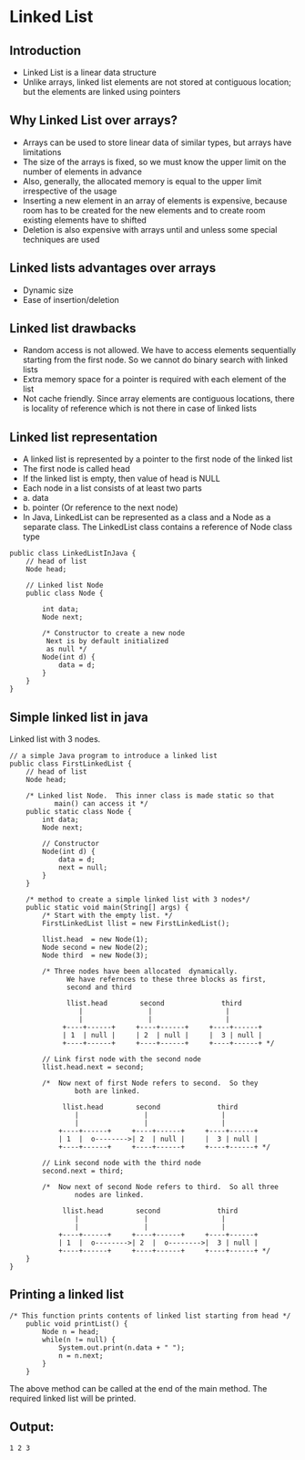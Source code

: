 Linked List
===

Introduction
---

- Linked List is a linear data structure
- Unlike arrays, linked list elements are not stored at contiguous location; but the elements are linked using pointers

Why Linked List over arrays?
---

- Arrays can be used to store linear data of similar types, but arrays have limitations
- The size of the arrays is fixed, so we must know the upper limit on the number of elements in advance
- Also, generally, the allocated memory is equal to the upper limit irrespective of the usage
- Inserting a new element in an array of elements is expensive, because room has to be created for the new elements and to create room existing elements have to shifted
- Deletion is also expensive with arrays until and unless some special techniques are used

Linked lists advantages over arrays
---

- Dynamic size
- Ease of insertion/deletion

Linked list drawbacks
---

- Random access is not allowed. We have to access elements sequentially starting from the first node. So we cannot do binary search with linked lists
- Extra memory space for a pointer is required with each element of the list
- Not cache friendly. Since array elements are contiguous locations, there is locality of reference which is not there in case of linked lists

Linked list representation
---

- A linked list is represented by a pointer to the first node of the linked list
- The first node is called head
- If the linked list is empty, then value of head is NULL
- Each node in a list consists of at least two parts
- a. data
- b. pointer (Or reference to the next node)
- In Java, LinkedList can be represented as a class and a Node as a separate class. The LinkedList class contains a reference of Node class type

```
public class LinkedListInJava {
    // head of list
    Node head;

    // Linked list Node
    public class Node {

        int data;
        Node next;

        /* Constructor to create a new node
         Next is by default initialized
         as null */
        Node(int d) {
            data = d;
        }
    }
}
```

Simple linked list in java
---

Linked list with 3 nodes.

```
// a simple Java program to introduce a linked list
public class FirstLinkedList {
    // head of list
    Node head;

    /* Linked list Node.  This inner class is made static so that
           main() can access it */
    public static class Node {
        int data;
        Node next;

        // Constructor
        Node(int d) {
            data = d;
            next = null;
        }
    }

    /* method to create a simple linked list with 3 nodes*/
    public static void main(String[] args) {
        /* Start with the empty list. */
        FirstLinkedList llist = new FirstLinkedList();

        llist.head  = new Node(1);
        Node second = new Node(2);
        Node third  = new Node(3);

        /* Three nodes have been allocated  dynamically.
              We have refernces to these three blocks as first,
              second and third

              llist.head        second              third
                 |                |                  |
                 |                |                  |
             +----+------+     +----+------+     +----+------+
             | 1  | null |     | 2  | null |     |  3 | null |
             +----+------+     +----+------+     +----+------+ */

        // Link first node with the second node
        llist.head.next = second;

        /*  Now next of first Node refers to second.  So they
                both are linked.

             llist.head        second              third
                |                |                  |
                |                |                  |
            +----+------+     +----+------+     +----+------+
            | 1  |  o-------->| 2  | null |     |  3 | null |
            +----+------+     +----+------+     +----+------+ */

        // Link second node with the third node
        second.next = third;

        /*  Now next of second Node refers to third.  So all three
                nodes are linked.

             llist.head        second              third
                |                |                  |
                |                |                  |
            +----+------+     +----+------+     +----+------+
            | 1  |  o-------->| 2  |  o-------->|  3 | null |
            +----+------+     +----+------+     +----+------+ */
    }
}
```

Printing a linked list
---

```
/* This function prints contents of linked list starting from head */
    public void printList() {
        Node n = head;
        while(n != null) {
            System.out.print(n.data + " ");
            n = n.next;
        }
    }
```

The above method can be called at the end of the main method. The required linked list will be printed.

Output:
---

```
1 2 3
```
